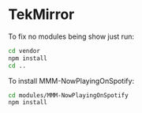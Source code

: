 # TekMirror

To fix no modules being show just run:
```bash
cd vendor
npm install
cd ..
```

To install MMM-NowPlayingOnSpotify:

```bash
cd modules/MMM-NowPlayingOnSpotify
npm install
```



